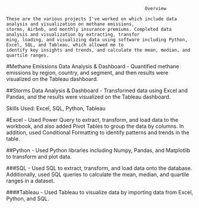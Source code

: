                                                         Overview 
    
    These are the various projects I've worked on which include data analysis and visualization on methane emissions, 
    storms, Airbnb, and monthly insurance premiums. Completed data analysis and visualization by extracting, transfor
    ming, loading, and visualizing data using software including Python, Excel, SQL, and Tableau, which allowed me to 
    identify key insights and trends, and calculate the mean, median, and quartile ranges.


#Methane Emissions Data Analysis & Dashboard - Quantified methane emissions by region, country, and segment, and then results were visualized on the Tableau dashboard.

##Storms Data Analysis & Dashboard  - Transformed data using Excel and Pandas, and the results were visualized on the Tableau dashboard.


Skills Used: Excel, SQL, Python, Tableau

#Excel - Used Power Query to extract, transform, and load data to the workbook, and also added Pivot Tables to group the data by columns. In addition, used Conditional Formatting to identify patterns and trends in the table.

##Python - Used Python libraries including Numpy, Pandas, and Matplotlib to transform and plot data.

###SQL - Used SQL to extract, transform, and load data onto the database. Additionally, used SQL queries to calculate the mean, median, and quartile ranges in a dataset.

####Tableau - Used Tableau to visualize data by importing data from Excel, Python, and SQL.
